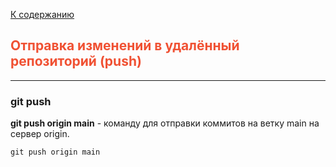 [К содержанию](./readme.md)


## <span style="color:#f05133">Отправка изменений в удалённый репозиторий (push)</span>

---

### git push


**git push origin main** - команду для отправки коммитов на ветку main на сервер origin.


```bash=
git push origin main
```